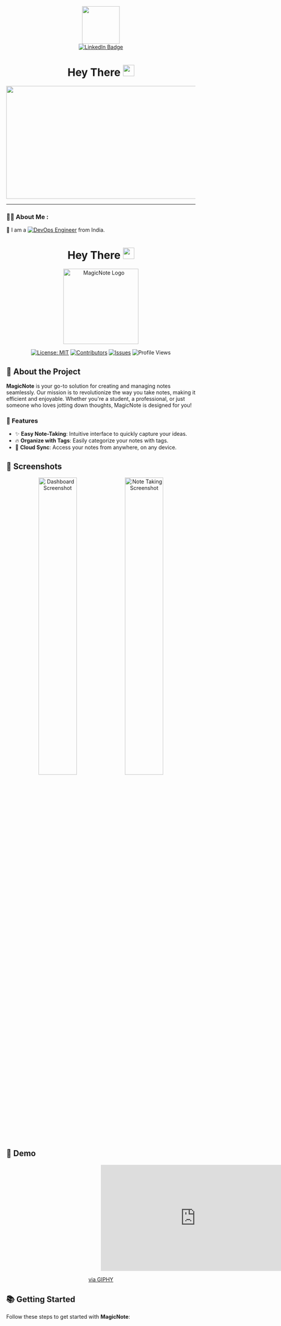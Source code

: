 <div id="header" align="center">
  <img src="https://media.giphy.com/media/M9gbBd9nbDrOTu1Mqx/giphy.gif" width="100"/>
</div>

<div id="badges" align="center"> 
  <a href="https://www.linkedin.com/in/tushar-panchal23/">
    <img src="https://img.shields.io/badge/LinkedIn-blue?style=for-the-badge&logo=linkedin&logoColor=white" alt="LinkedIn Badge"/>
  </a>
</div>

<div id="badges" align="right">
  <img src="https://komarev.com/ghpvc/?username=tushar-ops23&style=flat-square&color=green" alt=""/>
</div>

<h1 align="center">
  Hey There 
  <img src="https://media.giphy.com/media/hvRJCLFzcasrR4ia7z/giphy.gif" width="30px"/>
</h1>

<div align="center">
  <img src="https://media.giphy.com/media/dWesBcTLavkZuG35MI/giphy.gif" width="600" height="300"/>
</div>
<!---
Tushar-ops23/Tushar-ops23 is a ✨ special ✨ repository because its `README.md` (this file) appears on your GitHub profile.
You can click the Preview link to take a look at your changes.
--->


---

### :man_technologist: About Me :

👋 I am a [![DevOps Engineer](https://img.shields.io/badge/DevOps%20Engineer-blue.svg?style=flat-square)](https://www.google.com/search?q=devops+engineer) from India.







<h1 align="center">
  Hey There 
  <img src="https://media.giphy.com/media/hvRJCLFzcasrR4ia7z/giphy.gif" width="30px"/>
</h1>

<div align="center">
  <img src="https://your-link-to-logo.com/logo.png" alt="MagicNote Logo" width="200px"/>
</div>

<p align="center">
  <a href="https://opensource.org/licenses/MIT"><img alt="License: MIT" src="https://img.shields.io/badge/License-MIT-yellow.svg"></a>
  <a href="https://github.com/tushar-ops23/MagicNote/graphs/contributors"><img alt="Contributors" src="https://img.shields.io/github/contributors/yourusername/MagicNote.svg"></a>
  <a href="https://github.com/tushar-ops23/MagicNote/issues"><img alt="Issues" src="https://img.shields.io/github/issues/yourusername/MagicNote.svg"></a>
  <img alt="Profile Views" src="https://komarev.com/ghpvc/?username=tushar-ops23&color=dc143c">
</p>

## 🚀 About the Project

**MagicNote** is your go-to solution for creating and managing notes seamlessly. Our mission is to revolutionize the way you take notes, making it efficient and enjoyable. Whether you're a student, a professional, or just someone who loves jotting down thoughts, MagicNote is designed for you!

### 🌟 Features

- ✨ **Easy Note-Taking**: Intuitive interface to quickly capture your ideas.
- 🔥 **Organize with Tags**: Easily categorize your notes with tags.
- 🚀 **Cloud Sync**: Access your notes from anywhere, on any device.

## 📸 Screenshots

<div align="center">
  <img src="https://your-link-to-screenshot.com/screenshot1.png" alt="Dashboard Screenshot" width="45%"/>
  <img src="https://your-link-to-screenshot.com/screenshot2.png" alt="Note Taking Screenshot" width="45%"/>
</div>

## 🎥 Demo

<div align="center" style="width:100%;height:0;padding-bottom:56%;position:relative;">
  <iframe src="https://giphy.com/embed/0NVPQZG9zMiqKiuBTo" width="100%" height="100%" style="position:absolute" frameBorder="0" class="giphy-embed" allowFullScreen></iframe>
</div>
<p align="center"><a href="https://giphy.com/gifs/SteadyStateFinance-cryptocurrency-steady-state-finance-defi-insurance-0NVPQZG9zMiqKiuBTo">via GIPHY</a></p>

## 📚 Getting Started

Follow these steps to get started with **MagicNote**:





